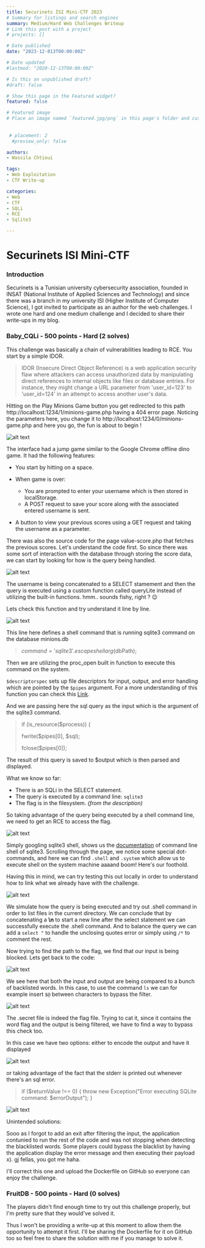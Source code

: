 ```yaml
---
title: Securinets ISI Mini-CTF 2023
# Summary for listings and search engines
summary: Medium/Hard Web Challenges Writeup 
# Link this post with a project
# projects: []

# Date published
date: "2023-12-013T00:00:00Z"

# Date updated
#lastmod: "2020-12-13T00:00:00Z"

# Is this an unpublished draft?
#draft: false

# Show this page in the Featured widget?
featured: false

# Featured image
# Place an image named `featured.jpg/png` in this page's folder and customize its options here.
 
 
 # placement: 2
  #preview_only: false

authors:
- Wassila Chtioui

tags:
- Web Exploitation
- CTF Write-up

categories:
- Web
- CTF
- SQLi
- RCE
- Sqlite3

---
```

# Securinets ISI Mini-CTF

### Introduction 
Securinets is a Tunisian university cybersecurity association, founded in INSAT (National Institute of Applied Sciences and Technology) and since 
there was a branch in my university ISI (Higher Institute of Computer Science), I got invited to participate as an author for the web challenges. 
I wrote one hard and one medium challenge and I decided to share their write-ups in my blog. 

### Baby_CQLi - 500 points - Hard (2 solves)
This challenge was basically a chain of vulnerabilities leading to RCE. You start by a simple IDOR. 

> IDOR (Insecure Direct Object Reference) is a web application security
> flaw where attackers can access unauthorized data by manipulating
> direct references to internal objects like files or database entries.
> For instance, they might change a URL parameter from 'user_id=123' to
> 'user_id=124' in an attempt to access another user's data.

Hitting on the Play Minions Game button you get redirected to this path http://localhost:1234/1/minions-game.php having a 404 error page. Noticing 
the parameters here, you change it to http://localhost:1234/0/minions-game.php and here you go, the fun is about to begin ! 



![alt text](https://i.imgur.com/SuNoLh8.png)


The interface had a jump game similar to the Google Chrome offline dino game. It had the following features:

- You start by hitting on a space.
- When game is over:
	-  You are prompted to enter your username which is then stored in localStorage.
	- A POST request to save your score along with the associated entered username is sent. 

- A button to view your previous scores using a GET request and taking the username as a parameter.

There was also the source code for the page value-score.php that fetches the previous scores. Let's understand the code first. So since there was 
some sort of interaction with the database through storing the score data, we can start by looking for how is the query being handled. 

![alt text](https://i.imgur.com/FM5sZ7r.png)


The username is being concatenated to a SELECT stamement and then the query is executed using a custom function called queryLite instead of 
utilizing the built-in functions. hmm.. sounds fishy, right ? :wink:

Lets check this function and try understand it line by line.

![alt text](https://i.imgur.com/stqgRU1.png)

This line here defines a shell command that is running sqlite3 command on the database minions.db
> $command = 'sqlite3 '  .  escapeshellarg($dbPath);

Then we are utilizing the proc_open built in function to execute this command on the system.

`$descriptorspec` sets up file descriptors for input, output, and error handling which are pointed by the `$pipes` argument. For a more 
understanding of this function you can check this [Link](https://www.php.net/manual/fr/function.proc-open.php).


And we are passing here the sql query as the input which is the argument of the sqlite3 command. 

> if (is_resource($process)) {
> 
>fwrite($pipes[0], $sql);
>
> fclose($pipes[0]);

The result of this query is saved to $output which is then parsed and displayed.

What we know so far: 
- There is an SQLi in the SELECT statement.
- The query is executed by a command line: `sqlite3`
- The flag is in the filesystem. *(from the description)*

So taking advantage of the query being executed by a shell command line, we need to get an RCE to access the flag.


![alt text](https://i.imgur.com/zkvQTod.png)

Simply googling sqlite3 shell, shows us the [documentation](https://www.php.net/manual/fr/function.proc-open.php) of command line shell of 
sqlite3. Scrolling through the page, we notice some special dot-commands, and here we can find `.shell` and `.system` which allow us to execute 
shell on the system machine aaaand boom! Here's our foothold. 

Having this in mind, we can try testing this out locally in order to understand how to link what we already have with the challenge. 

![alt text](https://i.imgur.com/1gji1LZ.png)

We simulate how the query is being executed and try out .shell command in order to list files in the current directory. 
We can conclude that by concatenating a **\n** to start a new line after the select statement we can successfully execute the .shell command. And 
to balance the query we can add a `select "` to handle the unclosing quotes error or simply using `/*` to comment the rest.

Now trying to find the path to the flag, we find that our input is being blocked. 
Lets get back to the code:

![alt text](https://i.imgur.com/X7OIDXw.png)

We see here that both the input and output are being compared to a bunch of backlisted words. In this case, to use the command `ls` we can for 
example insert  `$@` between characters to bypass the filter. 

![alt text](https://i.imgur.com/EvL8Ytd.png)

The .secret file is indeed the flag file. Trying to cat it, since it contains the word flag and the output is being filtered, we have to find a 
way to bypass this check too.

In this case we have two options: either to encode the output and have it displayed 

![alt text](https://i.imgur.com/H4ie68E.png)

or taking advantage of the fact that the stderr is printed out whenever there's an sql error.

> if ($returnValue !== 0) { throw  new  Exception("Error executing
> SQLite command: $errorOutput"); }

![alt text](https://i.imgur.com/lVAudBJ.png)


Unintended solutions: 

Sooo as I forgot to add an exit after filtering the input, the application contunied to run the rest of the code and was not stopping when 
detecting the blacklisted words. Some players could bypass the blacklist by having the application display the error message and then executing 
their payload x). gj fellas, you got me haha. 

I'll correct this one and upload the Dockerfile on GitHub so everyone can enjoy the challenge.  

### FruitDB - 500 points - Hard (0 solves)
The players didn't find enough time to try out this challenge properly, but I'm pretty sure that they would've solved it.

Thus I won't be providing a write-up at this moment to allow them the opportunity to attempt it first. I'll be sharing the Dockerfile for it on 
GitHub too so feel free to share the solution with me if you manage to solve it.

